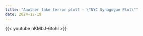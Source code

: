 ```yaml
---
title: "Another fake terror plot? - \"NYC Synagogue Plot\""
date: 2024-12-19
---
```


{{< youtube nKMbJ-6tohI >}}
